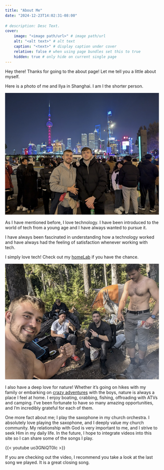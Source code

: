 ```yaml
---
title: "About Me"
date: "2024-12-23T14:02:31-08:00"

# description: Desc Text.
cover:
    image: "<image path/url>" # image path/url
    alt: "<alt text>" # alt text
    caption: "<text>" # display caption under cover
    relative: false # when using page bundles set this to true
    hidden: true # only hide on current single page
---
```

Hey there! Thanks for going to the about page! Let me tell you a little about myself. 

Here is a photo of me and Ilya in Shanghai. I am I the shorter person.

![Here is a photo of me and Ilya in Shanghai](/posts/MeAndIlyaInShanghai.png)


As I have mentioned before, I love technology. I have been introduced to the world of tech from a young age and I have always wanted to pursue it.

I have always been fascinated in understanding how a technology worked and have always had the feeling of satisfaction whenever working with tech.

I simply love tech! Check out my [homeLab](/homelab/homeLab.md) if you have the chance. 

![alt text](/posts/hikeingSelfe.png)


I also have a deep love for nature! Whether it’s going on hikes with my family or embarking on [crazy adventures](https://www.youtube.com/watch?v=THY_hdjeKok) with the boys, nature is always a place I feel at home. I enjoy boating, crabbing, fishing, offroading with ATVs and camping. I’ve been fortunate to have so many amazing opportunities, and I’m incredibly grateful for each of them. 

One more fact about me; I play the saxophone in my church orchestra. I absolutely love playing the saxophone, and I deeply value my church community. My relationship with God is very important to me, and I strive to seek Him in my daily life. In the future, I hope to integrate videos into this site so I can share some of the songs I play.

<!-- ![alt text](/posts/SaxAndChurch.png) -->

{{< youtube uo3GNiQT0Ic >}}

If you are checking out the video, I recommend you take a look at the last song we played. It is a great closing song.

<!-- Q: Is there a short code for hugo where I can make a slide show of images? So that I can share more than one.  -->